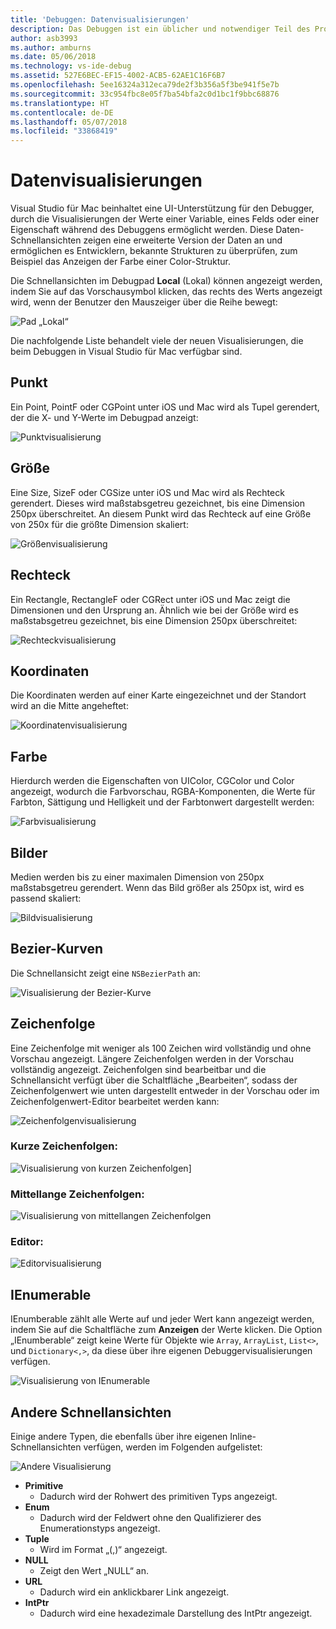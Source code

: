 ```yaml
---
title: 'Debuggen: Datenvisualisierungen'
description: Das Debuggen ist ein üblicher und notwendiger Teil des Programmierens. Visual Studio für Mac enthält eine Reihe von Features, die das Debuggen vereinfachen. Dieser Artikel behandelt die verschiedenen Datenvisualisierungen, die angezeigt werden können, wenn Objekte im Debugger überprüft werden.
author: asb3993
ms.author: amburns
ms.date: 05/06/2018
ms.technology: vs-ide-debug
ms.assetid: 527E6BEC-EF15-4002-ACB5-62AE1C16F6B7
ms.openlocfilehash: 5ee16324a312eca79de2f3b356a5f3be941f5e7b
ms.sourcegitcommit: 33c954fbc8e05f7ba54bfa2c0d1bc1f9bbc68876
ms.translationtype: HT
ms.contentlocale: de-DE
ms.lasthandoff: 05/07/2018
ms.locfileid: "33868419"
---
```

# <a name="data-visualizations"></a>Datenvisualisierungen

Visual Studio für Mac beinhaltet eine UI-Unterstützung für den Debugger, durch die Visualisierungen der Werte einer Variable, eines Felds oder einer Eigenschaft während des Debuggens ermöglicht werden. Diese Daten-Schnellansichten zeigen eine erweiterte Version der Daten an und ermöglichen es Entwicklern, bekannte Strukturen zu überprüfen, zum Beispiel das Anzeigen der Farbe einer Color-Struktur.

Die Schnellansichten im Debugpad **Local** (Lokal) können angezeigt werden, indem Sie auf das Vorschausymbol klicken, das rechts des Werts angezeigt wird, wenn der Benutzer den Mauszeiger über die Reihe bewegt:

 ![Pad „Lokal“](media/data-visualizations-image9.png)

Die nachfolgende Liste behandelt viele der neuen Visualisierungen, die beim Debuggen in Visual Studio für Mac verfügbar sind.

## <a name="point"></a>Punkt
Ein Point, PointF oder CGPoint unter iOS und Mac wird als Tupel gerendert, der die X- und Y-Werte im Debugpad anzeigt:

 ![Punktvisualisierung](media/data-visualizations-image10.png)

## <a name="size"></a>Größe
Eine Size, SizeF oder CGSize unter iOS und Mac wird als Rechteck gerendert. Dieses wird maßstabsgetreu gezeichnet, bis eine Dimension 250px überschreitet. An diesem Punkt wird das Rechteck auf eine Größe von 250x für die größte Dimension skaliert:

![Größenvisualisierung](media/data-visualizations-image11.png)


## <a name="rectangle"></a>Rechteck
Ein Rectangle, RectangleF oder CGRect unter iOS und Mac zeigt die Dimensionen und den Ursprung an. Ähnlich wie bei der Größe wird es maßstabsgetreu gezeichnet, bis eine Dimension 250px überschreitet:

 ![Rechteckvisualisierung](media/data-visualizations-image12.png)

## <a name="coordinate"></a>Koordinaten
Die Koordinaten werden auf einer Karte eingezeichnet und der Standort wird an die Mitte angeheftet:

![Koordinatenvisualisierung](media/data-visualizations-image13.png)

## <a name="color"></a>Farbe
Hierdurch werden die Eigenschaften von UIColor, CGColor und Color angezeigt, wodurch die Farbvorschau, RGBA-Komponenten, die Werte für Farbton, Sättigung und Helligkeit und der Farbtonwert dargestellt werden:

![Farbvisualisierung](media/data-visualizations-image14.png)


## <a name="images"></a>Bilder

Medien werden bis zu einer maximalen Dimension von 250px maßstabsgetreu gerendert. Wenn das Bild größer als 250px ist, wird es passend skaliert:

 ![Bildvisualisierung](media/data-visualizations-image15.png)


## <a name="bezier-curves"></a>Bezier-Kurven

Die Schnellansicht zeigt eine `NSBezierPath` an:

![Visualisierung der Bezier-Kurve](media/data-visualizations-image16.png)


## <a name="string"></a>Zeichenfolge

Eine Zeichenfolge mit weniger als 100 Zeichen wird vollständig und ohne Vorschau angezeigt. Längere Zeichenfolgen werden in der Vorschau vollständig angezeigt. Zeichenfolgen sind bearbeitbar und die Schnellansicht verfügt über die Schaltfläche „Bearbeiten“, sodass der Zeichenfolgenwert wie unten dargestellt entweder in der Vorschau oder im Zeichenfolgenwert-Editor bearbeitet werden kann:

![Zeichenfolgenvisualisierung](media/data-visualizations-image17.png)

### <a name="small-strings"></a>Kurze Zeichenfolgen:
![Visualisierung von kurzen Zeichenfolgen](media/data-visualizations-image18.png)]

### <a name="medium-length-strings"></a>Mittellange Zeichenfolgen:
![Visualisierung von mittellangen Zeichenfolgen](media/data-visualizations-image19.png)

### <a name="editor"></a>Editor:

 ![Editorvisualisierung](media/data-visualizations-image21.png)

## <a name="ienumerable"></a>IEnumerable

IEnumberable zählt alle Werte auf und jeder Wert kann angezeigt werden, indem Sie auf die Schaltfläche zum **Anzeigen** der Werte klicken. Die Option „IEnumberable“ zeigt keine Werte für Objekte wie `Array`, `ArrayList`, `List<>`, und `Dictionary<,>`, da diese über ihre eigenen Debuggervisualisierungen verfügen.

![Visualisierung von IEnumerable](media/data-visualizations-image22.png)

## <a name="other-visualizers"></a>Andere Schnellansichten

Einige andere Typen, die ebenfalls über ihre eigenen Inline-Schnellansichten verfügen, werden im Folgenden aufgelistet:

 ![Andere Visualisierung](media/data-visualizations-image23.png)

*   **Primitive**
    *   Dadurch wird der Rohwert des primitiven Typs angezeigt.
*   **Enum**
    *   Dadurch wird der Feldwert ohne den Qualifizierer des Enumerationstyps angezeigt.
*   **Tuple**
    *   Wird im Format „(,)“ angezeigt.
*   **NULL**
    *   Zeigt den Wert „NULL“ an.
*   **URL**
    *   Dadurch wird ein anklickbarer Link angezeigt.
*   **IntPtr**
    *   Dadurch wird eine hexadezimale Darstellung des IntPtr angezeigt.
